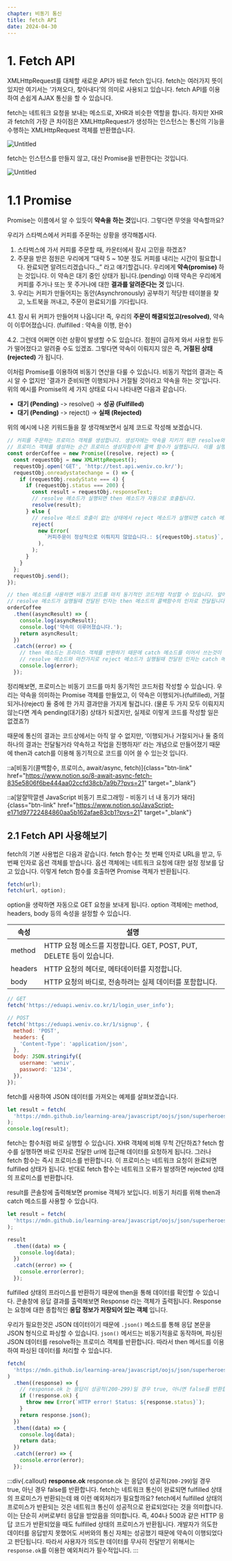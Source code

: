 ```yaml
---
chapter: 비동기 통신
title: fetch API
date: 2024-04-30
---
```


# 1. Fetch API

XMLHttpRequest를 대체할 새로운 API가 바로 fetch 입니다. fetch는 여러가지 뜻이 있지만 여기서는 ‘가져오다, 찾아내다’의 의미로 사용되고 있습니다. fetch API를 이용하여 손쉽게 AJAX 통신을 할 수 있습니다.

fetch는 네트워크 요청을 보내는 메소드로, XHR과 비슷한 역할을 합니다. 하지만 XHR과 fetch의 가장 큰 차이점은 XMLHttpRequest가 생성하는 인스턴스는 통신의 기능을 수행하는 XMLHttpRequest 객체를 반환했습니다.

![Untitled](/images/essentials-javascript/chapter12/Untitled%202.png)

fetch는 인스턴스를 만들지 않고, 대신 Promise을 반환한다는 것입니다.

![Untitled](/images/essentials-javascript/chapter12/Untitled%203.png)

# 1.1 Promise

Promise는 이름에서 알 수 있듯이 **약속을 하는 것**입니다. 그렇다면 무엇을 약속할까요?

우리가 스타벅스에서 커피를 주문하는 상황을 생각해봅시다.

1. 스타벅스에 가서 커피를 주문할 때, 카운터에서 잠시 고민을 하겠죠?
2. 주문을 받은 점원은 우리에게 “대략 5 ~ 10분 정도 커피를 내리는 시간이 필요합니다. 완료되면 알려드리겠습니다.\_” 라고 얘기할겁니다. 우리에게 **약속(promise)** 하는 것입니다. 이 약속은 대기 중인 상태가 됩니다.(pending) 이때 약속은 우리에게 커피를 주거나 또는 못 주거나에 대한 **결과를 알려준다는 것** 입니다.
3. 우리는 커피가 만들어지는 동안(Asynchronously) 공부하기 적당한 테이블을 찾고, 노트북을 꺼내고, 주문이 완료되기를 기다립니다.

4.1. 잠시 뒤 커피가 만들어져 나옵니다! 즉, 우리의 **주문이 해결되었고(resolved)**, 약속이 이루어졌습니다. (fulfilled : 약속을 이행, 완수)

4.2. 그런데 어쩌면 이런 상황이 발생할 수도 있습니다. 점원이 급하게 와서 사용할 원두가 떨어졌다고 알려줄 수도 있겠죠. 그렇다면 약속이 이뤄지지 않은 즉, **거절된 상태(rejected)** 가 됩니다.

이처럼 Promise를 이용하여 비동기 연산을 다룰 수 있습니다. 비동기 작업의 결과는 즉시 알 수 없지만 '결과가 준비되면 이행되거나 거절될 것이라고 약속을 하는 것'입니다. 위의 예시를 Promise의 세 가지 상태로 다시 나타내면 다음과 같습니다.

- **대기 (Pending)** -> resolve() -> **성공 (Fulfilled)**
- **대기 (Pending)** -> reject() -> **실패 (Rejected)**

위의 예시에 나온 키워드들을 잘 생각해보면서 실제 코드로 작성해 보겠습니다.

```jsx
// 커피를 주문하는 프로미스 객체를 생성합니다. 생성자에는 약속을 지키기 위한 resolve와, 약속을 지키지 못했을 때를 대비한 reject 두 가지를 인자로 전달합니다.
// 프로미스 객체를 생성하는 순간 프로미스 생성자함수의 콜백 함수가 실행됩니다. 이를 실행자(executor)라 부릅니다.
const orderCoffee = new Promise((resolve, reject) => {
  const requestObj = new XMLHttpRequest();
  requestObj.open('GET', 'http://test.api.weniv.co.kr/');
  requestObj.onreadystatechange = () => {
    if (requestObj.readyState === 4) {
      if (requestObj.status === 200) {
        const result = requestObj.responseText;
        // resolve 메소드가 실행되면 then 메소드가 자동으로 호출됩니다.
        resolve(result);
      } else {
        // resolve 메소드 호출이 없는 상태에서 reject 메소드가 실행되면 catch 메소드가 자동으로 호출됩니다.
        reject(
          new Error(
            `커피주문이 정상적으로 이뤄지지 않았습니다.: ${requestObj.status}`,
          ),
        );
      }
    }
  };
  requestObj.send();
});

// then 메소드를 사용하면 비동기 코드를 마치 동기적인 코드처럼 작성할 수 있습니다. 앞에서 작성한 XHR 코드와 비교해보는것도 좋습니다.
// resolve 메소드가 실행될때 전달된 인자는 then 메소드의 콜백함수의 인자로 전달됩니다.
orderCoffee
  .then((asyncResult) => {
    console.log(asyncResult);
    console.log('약속이 이루어졌습니다.');
    return asyncResult;
  })
  .catch((error) => {
    // then 메소드는 프라미스 객체를 반환하기 때문에 catch 메소드를 이어서 쓰는것이 가능합니다.
    // resolve 메소드와 마찬가지로 reject 메소드가 실행될때 전달된 인자는 catch 메소드의 콜백함수의 인자로 전달됩니다.
    console.log(error);
  });
```

정리해보면, 프로미스는 비동기 코드를 마치 동기적인 코드처럼 작성할 수 있습니다. 우리는 약속을 의미하는 Promise 객체를 만들었고, 이 약속은 이행되거나(fulfilled), 거절되거나(reject) 둘 중에 한 가지 결과만을 가지게 될겁니다. (물론 두 가지 모두 이뤄지지 않는다면 계속 pending(대기중) 상태가 되겠지만, 실제로 이렇게 코드를 작성할 일은 없겠죠?)

때문에 통신의 결과는 코드상에서는 아직 알 수 없지만, ‘이행되거나 거절되거나 둘 중의 하나의 결과는 전달될거라 약속하고 작업을 진행하자!’ 라는 개념으로 만들어졌기 때문에 then과 catch를 이용해 동기적으로 코드를 이어 쓸 수 있는것 입니다.

::a[비동기(콜백함수, 프로미스, await/async, fetch)]{class="btn-link" href="https://www.notion.so/8-await-async-fetch-835e5806f6be444aa02ccfd38cb7a9b7?pvs=21" target="\_blank"}

::a[알잘딱깔센 JavaScript 비동기 프로그래밍 - 비동기 너 내 동기가 돼라]{class="btn-link" href="https://www.notion.so/JavaScript-e171d97722484860aa5b162afae83cb1?pvs=21" target="\_blank"}

## 2.1 Fetch API 사용해보기

fetch의 기본 사용법은 다음과 같습니다. fetch 함수는 첫 번째 인자로 URL을 받고, 두 번째 인자로 옵션 객체를 받습니다. 옵션 객체에는 네트워크 요청에 대한 설정 정보를 담고 있습니다. 이렇게 fetch 함수를 호출하면 Promise 객체가 반환됩니다.

```js
fetch(url);
fetch(url, option);
```

option을 생략하면 자동으로 GET 요청을 보내게 됩니다. option 객체에는 method, headers, body 등의 속성을 설정할 수 있습니다.

| 속성    | 설명                                                                 |
| ------- | -------------------------------------------------------------------- |
| method  | HTTP 요청 메소드를 지정합니다. GET, POST, PUT, DELETE 등이 있습니다. |
| headers | HTTP 요청의 헤더로, 메타데이터를 지정합니다.                         |
| body    | HTTP 요청의 바디로, 전송하려는 실제 데이터를 포함합니다.             |

```js
// GET
fetch('https://eduapi.weniv.co.kr/1/login_user_info');

// POST
fetch('https://eduapi.weniv.co.kr/1/signup', {
  method: 'POST',
  headers: {
    'Content-Type': 'application/json',
  },
  body: JSON.stringify({
    username: 'weniv',
    password: '1234',
  }),
});
```

fetch를 사용하여 JSON 데이터를 가져오는 예제를 살펴보겠습니다.

```javascript
let result = fetch(
  'https://mdn.github.io/learning-area/javascript/oojs/json/superheroes.json',
);
console.log(result);
```

fetch는 함수처럼 바로 실행할 수 있습니다. XHR 객체에 비해 무척 간단하죠? fetch 함수를 실행하면 바로 인자로 전달한 url에 접근해 데이터를 요청하게 됩니다. 그러나 fetch 함수는 즉시 프로미스를 반환합니다. 이 프로미스는 네트워크 요청이 완료되면 fulfilled 상태가 됩니다. 반대로 fetch 함수는 네트워크 오류가 발생하면 rejected 상태의 프로미스를 반환합니다.

result를 콘솔창에 출력해보면 promise 객체가 보입니다. 비동기 처리를 위해 then과 catch 메소드를 사용할 수 있습니다.

```jsx
let result = fetch(
  'https://mdn.github.io/learning-area/javascript/oojs/json/superheroes.json',
);

result
  .then((data) => {
    console.log(data);
  })
  .catch((error) => {
    console.error(error);
  });
```

fulfilled 상태의 프라미스를 반환하기 때문에 then을 통해 데이터를 확인할 수 있습니다. 콘솔창에 응답 결과를 출력해보면 Response 라는 객체가 출력됩니다. Response는 요청에 대한 종합적인 **응답 정보가 저장되어 있는 객체** 입니다.

우리가 필요한것은 JSON 데이터이기 때문에 `.json()` 메소드를 통해 응답 본문을 JSON 형식으로 파싱할 수 있습니다. `json()` 메서드는 비동기적을로 동작하며, 파싱된 JSON 데이터를 resolve하는 프로미스 객체를 반환합니다. 따라서 then 메서드를 이용하여 파싱된 데이터를 처리할 수 있습니다.

```jsx
fetch(
  'https://mdn.github.io/learning-area/javascript/oojs/json/superheroes.json',
)
  .then((response) => {
    // response.ok 는 응답이 성공적(200-299)일 경우 true, 아니면 false를 반환합니다.
    if (!response.ok) {
      throw new Error(`HTTP error! Status: ${response.status}`);
    }
    return response.json();
  })
  .then((data) => {
    console.log(data);
    return data;
  })
  .catch((error) => {
    console.error(error);
  });
```

:::div{.callout}
**response.ok**
response.ok 는 응답이 성공적(`200-299`)일 경우 true, 아닌 경우 false를 반환합니다. fetch는 네트워크 통신이 완료되면 fulfilled 상태의 프로미스가 반환되는데 왜 이런 예외처리가 필요할까요?
fetch에서 fulfilled 상태의 프로미스가 반환되는 것은 네트워크 통신이 성공적으로 완료되었다는 것을 의미합니다. 이는 단순히 서버로부터 응답을 받았음을 의미합니다. 즉, 404나 500과 같은 HTTP 응답 코드가 반환되었을 때도 fulfilled 상태의 프로미스가 반환됩니다. 개발자가 의도한 데이터를 응답받지 못했어도 서버와의 통신 자체는 성공했기 때문에 약속이 이행되었다고 판단됩니다.
따라서 사용자가 의도한 데이터를 무사히 전달받기 위해서는 `response.ok`를 이용한 예외처리가 필수적입니다.
:::
